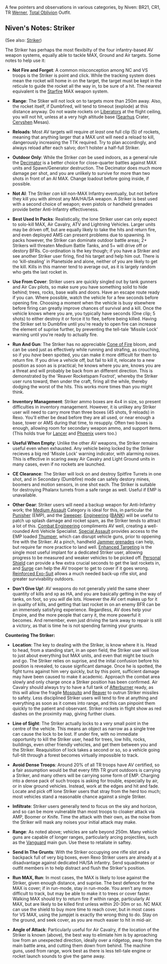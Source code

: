 A few pointers and observations in various categories, by Niven: BR21, CR1, TR
[Werner](Werner.md), [Total Oblivion](../outfits/Total_Oblivion.md) Outfit.

## Niven's Notes: Striker

(See also: [Striker](../weapons/Striker.md))

The Striker has perhaps the most flexibilty of the four infantry-based AV weapon
systems, equally able to tackle MAX, Ground and Air targets. Some notes to help
use it:

- **Not Fire and Forget**: A common misconception among NC and VS troops is the
  Striker is point and click. While the tracking system does mean the rocket
  will home in on the target, the target must be kept in the reticule to guide
  the rocket all the way in, to be sure of a hit. The nearest equivalent is the
  [Starfire](../armor/Starfire.md) MAX weapon system.

<!-- -->

- **Range**: The Stiker will not lock on to targets more than 250m away. Also,
  the rocket itself, if Dumbfired, will tend to timeout (explode) at this
  distance anyway. Do not waste rockets on
  [Liberators](../vehicles/Liberator.md) at the flight ceiling, you will not
  hit, unless at a very high altitude base ([Searhus](../locations/Searhus.md)
  Crater, [Ceryshen](../locations/Ceryshen.md) Mesas).

<!-- -->

- **Reloads**: Most AV targets will require _at least_ one full clip (5) of
  rockets, meaning that anything larger that a MAX unit will need a reload to
  kill, dangerously increasing the TTK required. Try to plan accordingly, and
  always reload after each salvo; don't holster a half-full Striker.

<!-- -->

- **Outdoor Only**: While the Striker _can_ be used indoors, as a general rule
  the [Decimator](../weapons/Decimator.md) is a better choice for close-quarter
  battles against MAX units and Spawn/Generator destruction. The Decimator does
  much more damage per shot, and you are unlikely to survive for more than two
  shots in front of an AI MAX. Change loadout before going inside, if possible.

<!-- -->

- **Not AI**: The Striker _can_ kill non-MAX Infantry eventually, but not before
  they kill you with almost any MA/HA/SA weapon. A Striker is best used with a
  second choice of weapon; even pistols or handheld grenades provide better
  Anti-Infantry effectiveness.

<!-- -->

- **Best Used In Packs**: Realistically, the lone Striker user can only expect
  to solo-kill MAX, Air Cavalry, ATV and Lightning Vehicles. Larger units may be
  driven off, but are equally likely to take the hits and return fire, and even
  deployed AMS can present problems due to spawning. In packs however, the
  Striker can dominate outdoor battle areas; 2+ Strikers will threaten Medium
  Battle Tanks, and 5+ will drive off or destory BFRs. Co-ordination is the key
  though; if you have a Striker and see another Striker user firing, find his
  target and help him out. There is no 'kill-stealing' in Planetside and alone,
  neither of you are likely to get the kill. Kills in this manner tend to
  average out, as it is largely random who gets the last rocket in.

<!-- -->

- **Use From Cover**: Striker users are quickly singled out by tank gunners and
  Air Cav pilots, so make sure you have something solid to hide behind; trees,
  rocks, base walls and doors. Have an escape route ready if you can. Where
  possible, watch the vehicle for a few seconds before opening fire. Choosing a
  moment when the vehicle is busy elsewhere before firing can greatly improve
  chances of survival and a kill. Once the vehicle knows where you are, you
  typically have seconds (One clip; 5 shots) to either destroy it or force it to
  flee, before being killed. Having the Striker set to Dumbfire until you're
  ready to open fire can increase the element of suprise further, by preventing
  the tell-tale 'Missile Lock' warning until you're ready to actually fire.

<!-- -->

- **Run And Gun**: The Striker has no appreciable
  [Cone of Fire](../terminology/Cone_of_fire.md) bloom, and can be used just as effectively
  while running and strafing, as crouching, so if you _have_ been spotted, you
  can make it more difficult for them to return fire. If you drive a vehicle
  off, but fail to kill it, relocate to a new position as soon as is practical;
  he knows where you are, knows you are a threat and will probably be back from
  an different direction. This is demonstrated by the 'Reaver Rocketspam
  Foxtrot', whereby the Striker user runs toward, then under the craft, firing
  all the while, thereby dodging the worst of the hits. This works more times
  than you might think.

<!-- -->

- **Inventory Management**: Striker ammo boxes are 4x4 in size, so present
  difficulties in inventory management. However, it is unlikey any Striker user
  will need to carry more than three boxes (45 shots, 9 reloads) in Rexo. You'll
  either be dead before they are all used, or near enough a base, tower or AMS
  during that time, to resupply. Often two boxes is enough, allowing room for
  secondary weapon ammo, and support items. (This holds true for
  [Lancer](../weapons/Lancer.md) and [Phoenix](../weapons/Phoenix.md) users
  too.)

<!-- -->

- **Useful When Empty**: Unlike the other AV weapons, the Striker remains useful
  even when exhausted. Any vehicle being locked by the Striker recieves a big
  red 'Missle Lock' warning indicator, with alarming noises. This is effective
  in scaring away Air Cavalry and Light Ground units in many cases, even if no
  rockets are launched.

<!-- -->

- **CE Clearance**: The Striker will lock on and destroy Spitfire Turrets in one
  shot, and in Secondary (Dumbfire) mode can safely destory mines, boomers and
  motion sensors, in one shot each. The Striker is suitable for destroying
  Phalanx turrets from a safe range as well. Useful if EMP is unavailable.

<!-- -->

- **Other Gear**: Striker users will need a backup weapon for Anti-Infantry
  work; the [Medium Assault](../certifications/Medium_Assault.md) Category is
  ideal for this, in particular the [Punisher](../weapons/Punisher.md) (EMP),
  and the [Sweeper](../weapons/Sweeper.md).
  [Engineering](../certifications/Engineering.md)
  ([BANK](../weapons/Body_Armor_Nano_Kit.md)) will be useful to patch up splash
  damage and rocket spam, as the Striker tends to attract a lot of this.
  [Combat Engineering](../certifications/Combat_Engineering.md) compliments AV
  well, creating a well-rounded Anti Vehicle Specialist.
  [Special Assault](../certifications/Special_Assault.md) provides access to the
  EMP loaded [Thumper](../weapons/Thumper.md), which can disrupt vehicle guns,
  prior to oppening fire with the Striker. At a pinch, handheld
  [Jammer grenades](../weapons/Jammer_Grenade.md) can help, but require far more
  practice to land well. [Enhanced Targeting](../implants/Enhanced_Targeting.md)
  is the single most useful implant for a dedicated Striker user, allowing
  progress to be measured and weaker vehicles to be picked off.
  [Personal Shield](../implants/Personal_Shield.md) can provide a few extra
  crucial seconds to get the last rockets in, and [Surge](../implants/Surge.md)
  can help the AV trooper to get to cover if it goes wrong.
  [Reinforced Exo-Suit](../armor/Reinforced_Exo-Suit.md) allows a much needed
  back-up rifle slot, and greater survivability outdoors.

<!-- -->

- **Don't Give Up!**: AV weapons do not generally yield the same sheer quantity
  of kills and xp as HA, and you are basically getting in the way of tanks, on
  foot, so you _will_ die lots. However the AV cert makes up for it in quality
  of kills, and getting that last rocket in on an enemy BFR can be an immensely
  satisfying experience. Regardless, AV does help your Empire, and the more
  people that carry it, the more powerful it becomes. And remember, even just
  driving the tank away to repair is still a victory, as that is time he is not
  spending farming your grunts.

**Countering The Striker:**

- **Location**: The key to dealing with the Striker, is know where it is. Head
  to head, from a standing start, in an open field, the Striker user will lose
  to just about everything but MAX units, and even that might be touch and go.
  The Striker relies on suprise, and the inital confusion before his position is
  revealed, to cause signficant damage. Once he is spotted, the fight turns
  against him very quickly, but by this point, sufficient damage may have been
  caused to make it academic. Approach the combat area slowly and only charge
  once a Striker position has been confirmed. Air Cavalry should always try to
  have a full tank of [Afterburner](../terminology/Afterburner.md) ready, as
  this will allow the fragile [Mosquito](../vehicles/Mosquito.md) and
  [Reaver](../vehicles/Reaver.md) to outrun Striker missiles to safety. Less
  disciplined Striker users will tend to fire at anything and everything as soon
  as it comes into range, and this can pinpoint them quickly to the patient and
  observant. Striker rockets in flight show as red dashes on the proximity map,
  giving further clues.

<!-- -->

- **Line of Sight**: The Striker actually locks to a very small point in the
  centre of the vehicle. This means an object as narrow as a single tree can
  cause the lock to be lost. If under fire, with no immediate opportunity to
  kill the Striker user, head for trees, low hills, rocks, buildings, even other
  friendly vehicles, and get them between you and the Striker. Reaquisition of
  lock takes a second or so, so a vehicle going full-tilt through a forest
  becomes virtually impossible to track.

<!-- -->

- **Avoid Dense Troops**: Around 20% of all TR troops have AV certified, so a
  fair assumption would be that every fifth TR grunt outdoors is carrying a
  Striker, and many others will be carrying some form of EMP. Charging into a
  dense pack of such troops is asking for trouble, especially by air, or in slow
  ground vehicles. Instead, work at the edges and hit and fade. Locate and pick
  off lone Striker users that stray from the herd too much; most vehicles stand
  a reasonable chance against a single Striker.

<!-- -->

- **Infiltrate**: Striker users generally tend to focus on the sky and horizon,
  and so can be more vulnerable than most troops to cloaker attack via AMP,
  Boomer or Knife. Time the attack with their own, as the noise from the Striker
  will mask any noises your initial attack may make.

<!-- -->

- **Range**: As noted above; vehicles are safe beyond 250m. Many vehicle guns
  are capable of longer ranges, particularly arcing projectiles, such as the
  [Vanguard](../vehicles/Vanguard.md) main gun. Use these to retaliate in
  saftey.

<!-- -->

- **Send In The Grunts**: With the Striker occupying one rifle slot and a
  backpack full of very big boxes, even Rexo Striker users are already at a
  disadvantage against dedicated HA/SA infantry. Send squadmates or outfit
  members in to help distract and flush the Striker's position.

<!-- -->

- **Run MAX, Run**: In most cases, the MAX is likely to lose against the
  Striker, given enough distance, and suprise. The best defence for the MAX is
  cover; if in run-mode, stay in run-mode. You aren't any more difficult to
  track, but may be able to make it to trees or cover faster. Walking MAX should
  try to return fire if within range, particularly AI MAX, but are likely to be
  killed first unless within 20-30m or so. NC MAX can use the shield to buy more
  time to reach cover, but in most cases for VS MAX, using the jumpjet is
  exactly the wrong thing to do. Stay on the ground, and seek cover, as you are
  much easier to hit in mid-air.

<!-- -->

- **Angle of Attack**: Particularly useful for Air Cavalry, if the location of
  the Striker is known (above), the best way to elimiate him is by aproaching
  low from an unexpected direction, ideally over a ridgetop, away from the main
  battle area, and cutting them down from behind. The machine guns, used from
  range, work best as there is less tell-tale engine or rocket launch sounds to
  give the game away.


